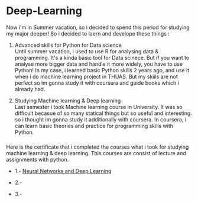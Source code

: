 # Deep-Learning

Now i'm in Summer vacation, so i decided to spend this period for studying my major deeper!
So i decided to laern and develope these things :

 1) Advanced skills for Python for Data science</br>
  Until summer vacation, i used to use R for analysing data & programming. It's a kinda basic tool for Data scinece. But if you want to    analyse more bigger data and handle it more widely, you have to use Python! 
  In my case, i learned basic Python skills 2 years ago, and use it when i do machine learning project in THUAS. But my skiils are not perfect so im gonna study it with coursera and guide books which i already had. 

 2) Studying Machine learning & Deep learning</br>
  Last semester i took Machine learning course in University. It was so difficult becasue of so many statical things but so useful and interesting. so i thought im gonna study it additionally with coursera. In coursera, i can learn basic theories and practice for programming skills with Python.
  

###
Here is the certificate that i completed the courses what i took for studying machine learning & deep learning. This courses are consist of lecture and assignments with python.</br>

* 1.- [Neural Networks and Deep Learning](Neural_Networks_and_Deep_Learning.pdf)

* 2.- 

* 3.- 






                
